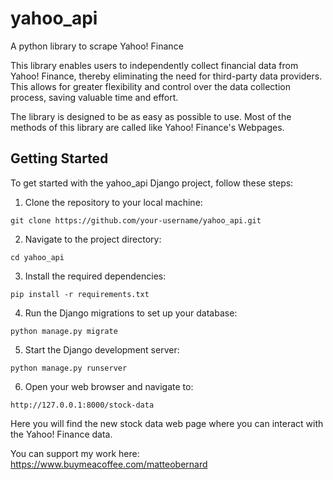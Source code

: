 # yahoo_api
A python library to scrape Yahoo! Finance

This library enables users to independently collect financial data from Yahoo! Finance, thereby eliminating the need for third-party data providers. This allows for greater flexibility and control over the data collection process, saving valuable time and effort.

The library is designed to be as easy as possible to use. Most of the methods of this library are called like Yahoo! Finance's Webpages.

## Getting Started
To get started with the yahoo_api Django project, follow these steps:

1. Clone the repository to your local machine:
```
git clone https://github.com/your-username/yahoo_api.git
```

2. Navigate to the project directory:
```
cd yahoo_api
```

3. Install the required dependencies:
```
pip install -r requirements.txt
```

4. Run the Django migrations to set up your database:
```
python manage.py migrate
```

5. Start the Django development server:
```
python manage.py runserver
```

6. Open your web browser and navigate to:
```
http://127.0.0.1:8000/stock-data
```
Here you will find the new stock data web page where you can interact with the Yahoo! Finance data.

You can support my work here: https://www.buymeacoffee.com/matteobernard
